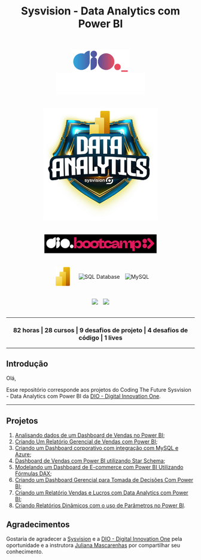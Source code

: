 <div align="center">
    <h1>Sysvision - Data Analytics com Power BI</h1>
</div>
<br><br>

<div align="center">
    <img align="center" src="assets\images\dio-logo.png" alt="Logo DIO" width="" height="60" hspace="80">
    <img align="center" src="assets\images\sysvision-logo-darkmode.png" alt="Logo Sysvision" width="" height="60" hspace="">               
</div>
<br><br>

<div align="center"><img src="assets\images\bootcamp-logo.png" alt="Logo bootcamp" width="" height="300" hspace="">
</div>
<br><br>

<div align="center">
    <img src="assets\images\bootcamp-dio.png" alt="Bootcamp DIO" width="300" height="" hspace="10">
</div>     
<br><br>

<div align="center">                           
    <img align="center" src="assets/images/power-bi.png" alt="Power Bi" height="50" hspace="10">
    <img align="center" src="https://cdn.jsdelivr.net/gh/devicons/devicon@latest/icons/azuresqldatabase/azuresqldatabase-original.svg" alt="SQL Database" height="50" hspace="10">    
    <img align="center" src="https://cdn.jsdelivr.net/gh/devicons/devicon@latest/icons/mysql/mysql-original-wordmark.svg" alt="MySQL" height="80">                
</div>
<br><br>

<div align="center">
    <img src="https://img.shields.io/badge/IN%C3%8DCIO-30%2F07%2F2024-green" hspace="5">
    <img src="https://img.shields.io/badge/T%C3%89RMINO-22%2F09%2F2024-red" hspace="5">
    
</div>
<br>
<hr>
<div align="center">
<h3>82 horas | 28 cursos | 9 desafios de projeto | 4 desafios de código | 1 lives</h3>
</div>
<hr>

## Introdução
Olá,

Esse repositório corresponde aos projetos do Coding The Future Sysvision - Data Analytics com Power BI da [DIO - Digital Innovation One](https://www.dio.me/).
<hr>

## Projetos

1. [Analisando dados de um Dashboard de Vendas no Power BI](https://github.com/paulohoeppner/dio-sysvision-data-analytics-com-power-bi/tree/main/01-analisando-dados-dashboard-vendas-power-bi);
2. [Criando Um Relatório Gerencial de Vendas com Power BI](https://github.com/paulohoeppner/dio-sysvision-data-analytics-com-power-bi/tree/main/02-criando-relatorio-gerencial-vendas-power-bi);
3. [Criando um Dashboard corporativo com integração com MySQL e Azure](https://github.com/paulohoeppner/dio-sysvision-data-analytics-com-power-bi/tree/main/03-criando-dashboard-corporativo-integracao-mysql-azure);
4. [Dashboard de Vendas com Power BI utilizando Star Schema](https://github.com/paulohoeppner/dio-sysvision-data-analytics-com-power-bi/tree/main/04-dashboard-vendas-power-bi-star-schema);
5. [Modelando um Dashboard de E-commerce com Power BI Utilizando Fórmulas DAX](https://github.com/paulohoeppner/dio-sysvision-data-analytics-com-power-bi/tree/main/05-modelando-dashboard-ecommerce-power-bi-formulas-dax);
6. [Criando um Dashboard Gerencial para Tomada de Decisões Com Power BI](https://github.com/paulohoeppner/dio-sysvision-data-analytics-com-power-bi/tree/main/06-criando-dashboard-gerencial-tomada-decisoes-power-bi);
7. [Criando um Relatório Vendas e Lucros com Data Analytics com Power BI](https://github.com/paulohoeppner/dio-sysvision-data-analytics-com-power-bi/tree/main/07-criando-relatorio-vendas-lucros-data-analytics-power-bi);
8. [Criando Relatórios Dinâmicos com o uso de Parâmetros no Power BI](https://github.com/paulohoeppner/dio-sysvision-data-analytics-com-power-bi/tree/main/08-criando-relatorios-dinamicos-uso-parametros-power-bi).

## Agradecimentos
Gostaria de agradecer a [Sysvision](https://www.sysvision.global/) e a [DIO - Digital Innovation One](https://www.dio.me/) pela oportunidade e a instrutora [Juliana Mascarenhas](https://www.linkedin.com/in/juliana-mascarenhas-ds/) por compartilhar seu conhecimento.
